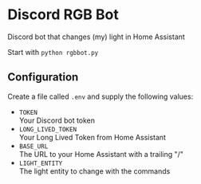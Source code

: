 # Discord RGB Bot

Discord bot that changes (my) light in Home Assistant

Start with `python rgbbot.py`

## Configuration
Create a file called `.env` and supply the following values:
* `TOKEN`  
Your Discord bot token
* `LONG_LIVED_TOKEN`  
Your Long Lived Token from Home Assistant
* `BASE_URL`  
The URL to your Home Assistant with a trailing "/"
* `LIGHT_ENTITY`  
The light entity to change with the commands